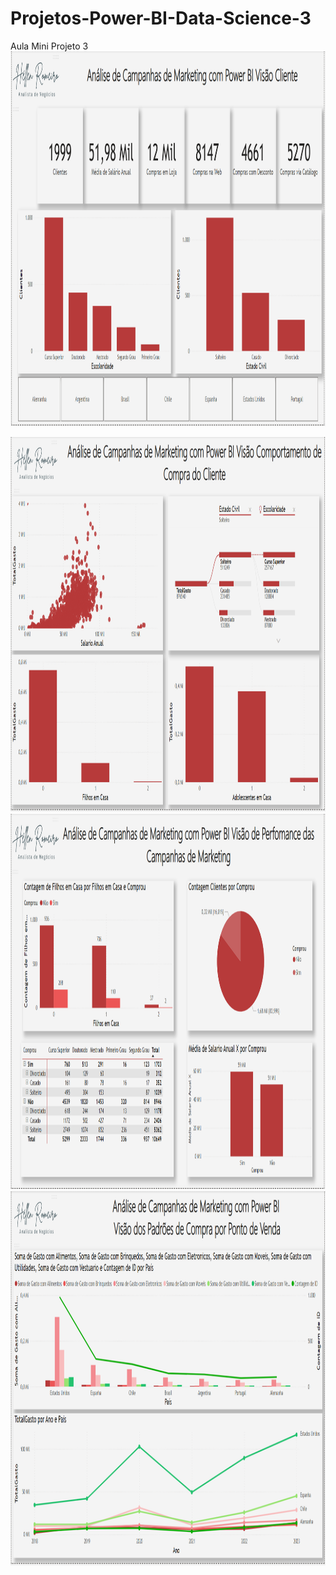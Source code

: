 # Projetos-Power-BI-Data-Science-3
Aula Mini Projeto 3
<img src="https://github.com/Hellenmendes10/Projetos-Power-BI-Data-Science-3/blob/main/Capa1.png" alt="Capa do Projeto" width="1000" height="600">

<img src="https://github.com/Hellenmendes10/Projetos-Power-BI-Data-Science-3/blob/main/Capa2.png" alt="Capa do Projeto" width="1000" height="600">

<img src="https://github.com/Hellenmendes10/Projetos-Power-BI-Data-Science-3/blob/main/Capa3.png" alt="Capa do Projeto" width="1000" height="600">

<img src="https://github.com/Hellenmendes10/Projetos-Power-BI-Data-Science-3/blob/main/Capa4.png" alt="Capa do Projeto" width="1000" height="600">
